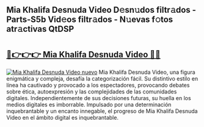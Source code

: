 ## Mia Khalifa Desnuda Video D𝚎sn𝚞dos filtr𝚊dos - Parts-S5b Vid𝚎os filtr𝚊dos - N𝚞evas f𝚘tos atr𝚊ctivas QtDSP

# <h2><a href="http://mb7evw.tromn.icu/?c=Mia+Khalifa+Desnuda+Video">🔗👉👉👉 Mia Khalifa Desnuda Video 🔗🔗</a></h2>

[![Mia Khalifa Desnuda Video nuevo](https://i.imgur.com/pEAQMta.gif)](http://mb7evw.tromn.icu/?c=Mia+Khalifa+Desnuda+Video)
Mia Khalifa Desnuda Video, una figura enigmática y compleja, desafía la categorización fácil. Su distintivo estilo en línea ha cautivado y provocado a los espectadores, provocando debates sobre ética, autoexpresión y las complejidades de las comunidades digitales. Independientemente de sus decisiones futuras, su huella en los medios digitales es imborrable. Impulsado por una determinación inquebrantable y un encanto innegable, el progreso de Mia Khalifa Desnuda Video en el ámbito digital es inquebrantable.
